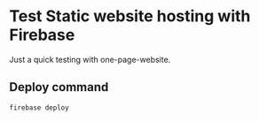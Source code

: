 # Test Static website hosting with Firebase

Just a quick testing with one-page-website.

## Deploy command

`firebase deploy`